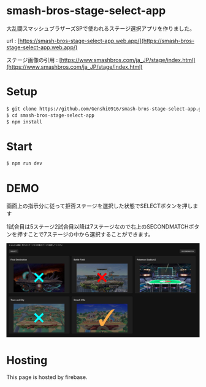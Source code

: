 # smash-bros-stage-select-app

 
大乱闘スマッシュブラザーズSPで使われるステージ選択アプリを作りました。

url : [https://smash-bros-stage-select-app.web.app/](https://smash-bros-stage-select-app.web.app/)
 
 ステージ画像の引用 : [https://www.smashbros.com/ja_JP/stage/index.html](https://www.smashbros.com/ja_JP/stage/index.html)

# Setup
 
```bash
$ git clone https://github.com/Genshi0916/smash-bros-stage-select-app.git
$ cd smash-bros-stage-select-app
$ npm install
``` 
# Start

```bash
$ npm run dev
```
# DEMO
 
画面上の指示分に従って拒否ステージを選択した状態でSELECTボタンを押します

1試合目は5ステージ2試合目以降は7ステージなので右上のSECONDMATCHボタンを押すことで7ステージの中から選択することができます。

![](demo.png "demo")

# Hosting

This page is hosted by firebase.
